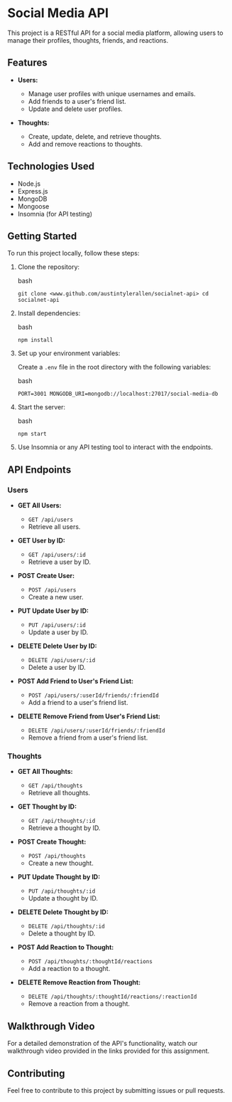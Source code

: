 Social Media API
================

This project is a RESTful API for a social media platform, allowing users to manage their profiles, thoughts, friends, and reactions.

Features
--------

-   **Users:**

    -   Manage user profiles with unique usernames and emails.
    -   Add friends to a user's friend list.
    -   Update and delete user profiles.
-   **Thoughts:**

    -   Create, update, delete, and retrieve thoughts.
    -   Add and remove reactions to thoughts.

Technologies Used
-----------------

-   Node.js
-   Express.js
-   MongoDB
-   Mongoose
-   Insomnia (for API testing)

Getting Started
---------------

To run this project locally, follow these steps:

1.  Clone the repository:

    bash

    `git clone <www.github.com/austintylerallen/socialnet-api>
    cd socialnet-api`

2.  Install dependencies:

    bash

    `npm install`

3.  Set up your environment variables:

    Create a `.env` file in the root directory with the following variables:

    bash

    `PORT=3001
    MONGODB_URI=mongodb://localhost:27017/social-media-db`

4.  Start the server:

    bash

    `npm start`

5.  Use Insomnia or any API testing tool to interact with the endpoints.

API Endpoints
-------------

### Users

-   **GET All Users:**

    -   `GET /api/users`
    -   Retrieve all users.
-   **GET User by ID:**

    -   `GET /api/users/:id`
    -   Retrieve a user by ID.
-   **POST Create User:**

    -   `POST /api/users`
    -   Create a new user.
-   **PUT Update User by ID:**

    -   `PUT /api/users/:id`
    -   Update a user by ID.
-   **DELETE Delete User by ID:**

    -   `DELETE /api/users/:id`
    -   Delete a user by ID.
-   **POST Add Friend to User's Friend List:**

    -   `POST /api/users/:userId/friends/:friendId`
    -   Add a friend to a user's friend list.
-   **DELETE Remove Friend from User's Friend List:**

    -   `DELETE /api/users/:userId/friends/:friendId`
    -   Remove a friend from a user's friend list.

### Thoughts

-   **GET All Thoughts:**

    -   `GET /api/thoughts`
    -   Retrieve all thoughts.
-   **GET Thought by ID:**

    -   `GET /api/thoughts/:id`
    -   Retrieve a thought by ID.
-   **POST Create Thought:**

    -   `POST /api/thoughts`
    -   Create a new thought.
-   **PUT Update Thought by ID:**

    -   `PUT /api/thoughts/:id`
    -   Update a thought by ID.
-   **DELETE Delete Thought by ID:**

    -   `DELETE /api/thoughts/:id`
    -   Delete a thought by ID.
-   **POST Add Reaction to Thought:**

    -   `POST /api/thoughts/:thoughtId/reactions`
    -   Add a reaction to a thought.
-   **DELETE Remove Reaction from Thought:**

    -   `DELETE /api/thoughts/:thoughtId/reactions/:reactionId`
    -   Remove a reaction from a thought.

Walkthrough Video
-----------------

For a detailed demonstration of the API's functionality, watch our walkthrough video provided in the links provided for this assignment.

Contributing
------------

Feel free to contribute to this project by submitting issues or pull requests.